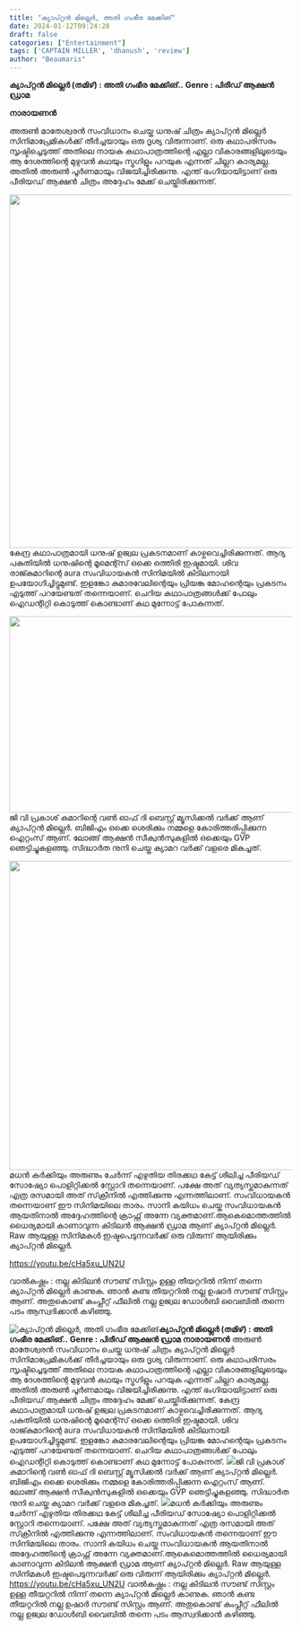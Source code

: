 ```yaml
---
title: "ക്യാപ്റ്റൻ മില്ലെർ, അതി ഗംഭീര മേക്കിങ്"
date: 2024-01-12T09:24:28
draft: false
categories: ["Entertainment"]
tags: ['CAPTAIN MILLER', 'dhanush', 'review']
author: "Beaumaris"
---
```


<strong>ക്യാപ്റ്റൻ മില്ലെർ (തമിഴ്) : അതി ഗംഭീര മേക്കിങ്..</strong>
<strong>Genre : പിരീഡ് ആക്ഷൻ ഡ്രാമ</strong>

<strong>നാരായണൻ</strong>

അരുൺ മാതേശ്വരൻ സംവിധാനം ചെയ്ത ധനുഷ് ചിത്രം ക്യാപ്റ്റൻ മില്ലെർ സിനിമാപ്രേമികൾക്ക് തീർച്ചയായും ഒരു ദൃശ്യ വിരുന്നാണ്. ഒരു കഥാപരിസരം സൃഷ്ടിച്ചെടുത്ത് അതിലെ നായക കഥാപാത്രത്തിന്റെ എല്ലാ വികാരങ്ങളിലൂടെയും ആ ദേശത്തിന്റെ മുഴുവൻ കഥയും സ്ട്രഗിളും പറയുക എന്നത് ചില്ലറ കാര്യമല്ല. അതിൽ അരുൺ പൂർണമായും വിജയിച്ചിരിക്കുന്നു. എന്ത് ഭംഗിയായിട്ടാണ് ഒരു പീരിയഡ് ആക്ഷൻ ചിത്രം അദ്ദേഹം മേക്ക് ചെയ്തിരിക്കുന്നത്.

<img class="alignnone size-full wp-image-437704" src="https://cdn.boolokam.com/articles/2024/01/dqdddd.jpg" alt="" width="1200" height="630" />കേന്ദ്ര കഥാപാത്രമായി ധനുഷ് ഉജ്വല പ്രകടനമാണ് കാഴ്ചവെച്ചിരിക്കുന്നത്. ആദ്യ പകുതിയിൽ ധനുഷിന്റെ മൂമെന്റ്സ് ഒക്കെ ഒത്തിരി ഇഷ്ടമായി. ശിവ രാജ്കുമാറിന്റെ aura സംവിധായകൻ സിനിമയിൽ കിടിലനായി ഉപയോഗിച്ചിട്ടുമുണ്ട്. ഇളങ്കോ കുമാരവേലിന്റെയും പ്രിയങ്ക മോഹന്റെയും പ്രകടനം എടുത്ത് പറയേണ്ടത് തന്നെയാണ്. ചെറിയ കഥാപാത്രങ്ങൾക്ക് പോലും ഐഡന്റിറ്റി കൊടുത്ത് കൊണ്ടാണ് കഥ മുന്നോട്ട് പോകുന്നത്.

<img class=" wp-image-437705 aligncenter" src="https://cdn.boolokam.com/articles/2024/01/dqdddddd.jpg" alt="" width="622" height="350" />ജി വി പ്രകാശ് കുമാറിന്റെ വൺ ഓഫ് ദി ബെസ്റ്റ് മ്യൂസിക്കൽ വർക്ക് ആണ് ക്യാപ്റ്റൻ മില്ലെർ. ബിജിഎം ഒക്കെ ശെരിക്കും നമ്മളെ കോരിത്തരിപ്പിക്കുന്ന ഐറ്റംസ് ആണ്. ലോങ്ങ് ആക്ഷൻ സീക്വൻസുകളിൽ ഒക്കെയും GVP ഞെട്ടിച്ചുകളഞ്ഞു. സിദ്ധാർത നുനി ചെയ്ത ക്യാമറ വർക്ക് വളരെ മികച്ചത്.

<img class="size-full wp-image-437706 aligncenter" src="https://cdn.boolokam.com/articles/2024/01/ffwfwff.jpg" alt="" width="979" height="551" />മധൻ കർക്കിയും അരുണും ചേർന്ന് എഴുതിയ തിരക്കഥ കേട്ട് ശീലിച്ച പീരിയഡ് സോഷ്യോ പൊളിറ്റിക്കൽ സ്റ്റോറി തന്നെയാണ്. പക്ഷേ അത് വ്യത്യസ്തമാകുന്നത് എത്ര രസമായി അത് സ്‌ക്രീനിൽ എത്തിക്കുന്നു എന്നത്തിലാണ്. സംവിധായകൻ തന്നെയാണ് ഈ സിനിമയിലെ താരം. സാനി കയിധം ചെയ്ത സംവിധായകൻ ആയതിനാൽ അദ്ദേഹത്തിന്റെ ക്രാഫ്റ്റ് അന്നേ വ്യക്തമാണ്.ആകെമൊത്തത്തിൽ ധൈര്യമായി കാണാവുന്ന കിടിലൻ ആക്ഷൻ ഡ്രാമ ആണ് ക്യാപ്റ്റൻ മില്ലെർ. Raw ആയുള്ള സിനിമകൾ ഇഷ്ടപെടുന്നവർക്ക് ഒരു വിരുന്ന് ആയിരിക്കും ക്യാപ്റ്റൻ മില്ലെർ.

https://youtu.be/cHa5xu_UN2U

വാൽകഷ്ണം : നല്ല കിടിലൻ സൗണ്ട് സിസ്റ്റം ഉള്ള തീയറ്ററിൽ നിന്ന് തന്നെ ക്യാപ്റ്റൻ മില്ലെർ കാണുക. ഞാൻ കണ്ട തീയറ്ററിൽ നല്ല ഉഷാർ സൗണ്ട് സിസ്റ്റം ആണ്. അതുകൊണ്ട് കംപ്ലീറ്റ് ഫീലിൽ നല്ല ഉജ്വല ഡോൾബി വൈബിൽ തന്നെ പടം ആസ്വദിക്കാൻ കഴിഞ്ഞു.


![ക്യാപ്റ്റൻ മില്ലെർ, അതി ഗംഭീര മേക്കിങ്](https://cdn.boolokam.com/articles/2024/01/dqdddd.jpg)**ക്യാപ്റ്റൻ മില്ലെർ (തമിഴ്) : അതി ഗംഭീര മേക്കിങ്..** **Genre : പിരീഡ് ആക്ഷൻ ഡ്രാമ** **നാരായണൻ** അരുൺ മാതേശ്വരൻ സംവിധാനം ചെയ്ത ധനുഷ് ചിത്രം ക്യാപ്റ്റൻ മില്ലെർ സിനിമാപ്രേമികൾക്ക് തീർച്ചയായും ഒരു ദൃശ്യ വിരുന്നാണ്. ഒരു കഥാപരിസരം സൃഷ്ടിച്ചെടുത്ത് അതിലെ നായക കഥാപാത്രത്തിന്റെ എല്ലാ വികാരങ്ങളിലൂടെയും ആ ദേശത്തിന്റെ മുഴുവൻ കഥയും സ്ട്രഗിളും പറയുക എന്നത് ചില്ലറ കാര്യമല്ല. അതിൽ അരുൺ പൂർണമായും വിജയിച്ചിരിക്കുന്നു. എന്ത് ഭംഗിയായിട്ടാണ് ഒരു പീരിയഡ് ആക്ഷൻ ചിത്രം അദ്ദേഹം മേക്ക് ചെയ്തിരിക്കുന്നത്. കേന്ദ്ര കഥാപാത്രമായി ധനുഷ് ഉജ്വല പ്രകടനമാണ് കാഴ്ചവെച്ചിരിക്കുന്നത്. ആദ്യ പകുതിയിൽ ധനുഷിന്റെ മൂമെന്റ്സ് ഒക്കെ ഒത്തിരി ഇഷ്ടമായി. ശിവ രാജ്കുമാറിന്റെ aura സംവിധായകൻ സിനിമയിൽ കിടിലനായി ഉപയോഗിച്ചിട്ടുമുണ്ട്. ഇളങ്കോ കുമാരവേലിന്റെയും പ്രിയങ്ക മോഹന്റെയും പ്രകടനം എടുത്ത് പറയേണ്ടത് തന്നെയാണ്. ചെറിയ കഥാപാത്രങ്ങൾക്ക് പോലും ഐഡന്റിറ്റി കൊടുത്ത് കൊണ്ടാണ് കഥ മുന്നോട്ട് പോകുന്നത്. ![](https://cdn.boolokam.com/articles/2024/01/dqdddddd.jpg)ജി വി പ്രകാശ് കുമാറിന്റെ വൺ ഓഫ് ദി ബെസ്റ്റ് മ്യൂസിക്കൽ വർക്ക് ആണ് ക്യാപ്റ്റൻ മില്ലെർ. ബിജിഎം ഒക്കെ ശെരിക്കും നമ്മളെ കോരിത്തരിപ്പിക്കുന്ന ഐറ്റംസ് ആണ്. ലോങ്ങ് ആക്ഷൻ സീക്വൻസുകളിൽ ഒക്കെയും GVP ഞെട്ടിച്ചുകളഞ്ഞു. സിദ്ധാർത നുനി ചെയ്ത ക്യാമറ വർക്ക് വളരെ മികച്ചത്. ![](https://cdn.boolokam.com/articles/2024/01/ffwfwff.jpg)മധൻ കർക്കിയും അരുണും ചേർന്ന് എഴുതിയ തിരക്കഥ കേട്ട് ശീലിച്ച പീരിയഡ് സോഷ്യോ പൊളിറ്റിക്കൽ സ്റ്റോറി തന്നെയാണ്. പക്ഷേ അത് വ്യത്യസ്തമാകുന്നത് എത്ര രസമായി അത് സ്‌ക്രീനിൽ എത്തിക്കുന്നു എന്നത്തിലാണ്. സംവിധായകൻ തന്നെയാണ് ഈ സിനിമയിലെ താരം. സാനി കയിധം ചെയ്ത സംവിധായകൻ ആയതിനാൽ അദ്ദേഹത്തിന്റെ ക്രാഫ്റ്റ് അന്നേ വ്യക്തമാണ്.ആകെമൊത്തത്തിൽ ധൈര്യമായി കാണാവുന്ന കിടിലൻ ആക്ഷൻ ഡ്രാമ ആണ് ക്യാപ്റ്റൻ മില്ലെർ. Raw ആയുള്ള സിനിമകൾ ഇഷ്ടപെടുന്നവർക്ക് ഒരു വിരുന്ന് ആയിരിക്കും ക്യാപ്റ്റൻ മില്ലെർ. https://youtu.be/cHa5xu_UN2U വാൽകഷ്ണം : നല്ല കിടിലൻ സൗണ്ട് സിസ്റ്റം ഉള്ള തീയറ്ററിൽ നിന്ന് തന്നെ ക്യാപ്റ്റൻ മില്ലെർ കാണുക. ഞാൻ കണ്ട തീയറ്ററിൽ നല്ല ഉഷാർ സൗണ്ട് സിസ്റ്റം ആണ്. അതുകൊണ്ട് കംപ്ലീറ്റ് ഫീലിൽ നല്ല ഉജ്വല ഡോൾബി വൈബിൽ തന്നെ പടം ആസ്വദിക്കാൻ കഴിഞ്ഞു.
